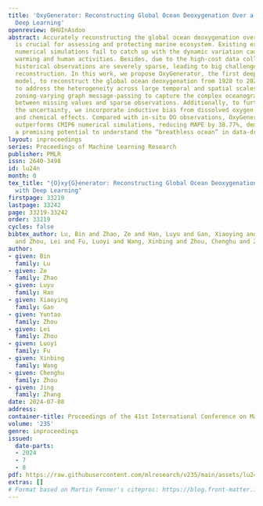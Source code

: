 ```yaml
---
title: 'OxyGenerator: Reconstructing Global Ocean Deoxygenation Over a Century with
  Deep Learning'
openreview: 0HUInAsdoo
abstract: Accurately reconstructing the global ocean deoxygenation over a century
  is crucial for assessing and protecting marine ecosystem. Existing expert-dominated
  numerical simulations fail to catch up with the dynamic variation caused by global
  warming and human activities. Besides, due to the high-cost data collection, the
  historical observations are severely sparse, leading to big challenge for precise
  reconstruction. In this work, we propose OxyGenerator, the first deep learning based
  model, to reconstruct the global ocean deoxygenation from 1920 to 2023. Specifically,
  to address the heterogeneity across large temporal and spatial scales, we propose
  zoning-varying graph message-passing to capture the complex oceanographic correlations
  between missing values and sparse observations. Additionally, to further calibrate
  the uncertainty, we incorporate inductive bias from dissolved oxygen (DO) variations
  and chemical effects. Compared with in-situ DO observations, OxyGenerator significantly
  outperforms CMIP6 numerical simulations, reducing MAPE by 38.77%, demonstrating
  a promising potential to understand the “breathless ocean” in data-driven manner.
layout: inproceedings
series: Proceedings of Machine Learning Research
publisher: PMLR
issn: 2640-3498
id: lu24n
month: 0
tex_title: "{O}xy{G}enerator: Reconstructing Global Ocean Deoxygenation Over a Century
  with Deep Learning"
firstpage: 33219
lastpage: 33242
page: 33219-33242
order: 33219
cycles: false
bibtex_author: Lu, Bin and Zhao, Ze and Han, Luyu and Gan, Xiaoying and Zhou, Yuntao
  and Zhou, Lei and Fu, Luoyi and Wang, Xinbing and Zhou, Chenghu and Zhang, Jing
author:
- given: Bin
  family: Lu
- given: Ze
  family: Zhao
- given: Luyu
  family: Han
- given: Xiaoying
  family: Gan
- given: Yuntao
  family: Zhou
- given: Lei
  family: Zhou
- given: Luoyi
  family: Fu
- given: Xinbing
  family: Wang
- given: Chenghu
  family: Zhou
- given: Jing
  family: Zhang
date: 2024-07-08
address:
container-title: Proceedings of the 41st International Conference on Machine Learning
volume: '235'
genre: inproceedings
issued:
  date-parts:
  - 2024
  - 7
  - 8
pdf: https://raw.githubusercontent.com/mlresearch/v235/main/assets/lu24n/lu24n.pdf
extras: []
# Format based on Martin Fenner's citeproc: https://blog.front-matter.io/posts/citeproc-yaml-for-bibliographies/
---
```

